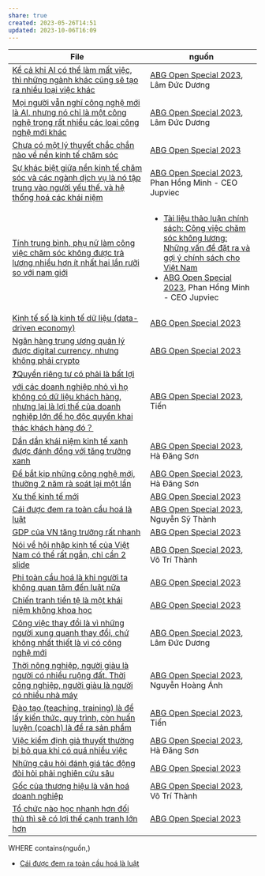 ```yaml
---
share: true
created: 2023-05-26T14:51
updated: 2023-10-06T16:09
---
```

| File                                                                                                                                                                                                                                                                                                                                                                                                                                                                                | nguồn                                                                                                                                                                                                                                                                                                      |
| ----------------------------------------------------------------------------------------------------------------------------------------------------------------------------------------------------------------------------------------------------------------------------------------------------------------------------------------------------------------------------------------------------------------------------------------------------------------------------------- | ---------------------------------------------------------------------------------------------------------------------------------------------------------------------------------------------------------------------------------------------------------------------------------------------------------- |
| [Kể cả khi AI có thể làm mất việc, thì những ngành khác cũng sẽ tạo ra nhiều loại việc khác](../../Kinh%20t%E1%BA%BF.%20T%C3%A2m%20l%C3%BD%20h%E1%BB%8Dc%20qu%E1%BA%A3n%20l%C3%BD%20v%C3%A0%20lao%20%C4%91%E1%BB%99ng/Kinh%20t%E1%BA%BF/C%C3%A1c%20lo%E1%BA%A1i%20h%C3%ACnh%20kinh%20t%E1%BA%BF%20m%E1%BB%9Bi/K%E1%BB%83%20c%E1%BA%A3%20khi%20AI%20c%C3%B3%20th%E1%BB%83%20l%C3%A0m%20m%E1%BA%A5t%20vi%E1%BB%87c,%20th%C3%AC%20nh%E1%BB%AFng%20ng%C3%A0nh%20kh%C3%A1c%20c%C5%A9ng%20s%E1%BA%BD%20t%E1%BA%A1o%20ra%20nhi%E1%BB%81u%20lo%E1%BA%A1i%20vi%E1%BB%87c%20kh%C3%A1c.md)                                                                                                                                                                                              | [ABG Open Special 2023](ABG%20Open%20Special%202023.md), Lâm Đức Dương                                                                                                                                                                                                                                                                   |
| [Mọi người vẫn nghĩ công nghệ mới là AI, nhưng nó chỉ là một công nghệ trong rất nhiều các loại công nghệ mới khác](../../Kinh%20t%E1%BA%BF.%20T%C3%A2m%20l%C3%BD%20h%E1%BB%8Dc%20qu%E1%BA%A3n%20l%C3%BD%20v%C3%A0%20lao%20%C4%91%E1%BB%99ng/Kinh%20t%E1%BA%BF/C%C3%A1c%20lo%E1%BA%A1i%20h%C3%ACnh%20kinh%20t%E1%BA%BF%20m%E1%BB%9Bi/M%E1%BB%8Di%20ng%C6%B0%E1%BB%9Di%20v%E1%BA%ABn%20ngh%C4%A9%20c%C3%B4ng%20ngh%E1%BB%87%20m%E1%BB%9Bi%20l%C3%A0%20AI,%20nh%C6%B0ng%20n%C3%B3%20ch%E1%BB%89%20l%C3%A0%20m%E1%BB%99t%20c%C3%B4ng%20ngh%E1%BB%87%20trong%20r%E1%BA%A5t%20nhi%E1%BB%81u%20c%C3%A1c%20lo%E1%BA%A1i%20c%C3%B4ng%20ngh%E1%BB%87%20m%E1%BB%9Bi%20kh%C3%A1c.md)                                                                                                                                                | [ABG Open Special 2023](ABG%20Open%20Special%202023.md), Lâm Đức Dương                                                                                                                                                                                                                                                                   |
| [Chưa có một lý thuyết chắc chắn nào về nền kinh tế chăm sóc](../../Kinh%20t%E1%BA%BF.%20T%C3%A2m%20l%C3%BD%20h%E1%BB%8Dc%20qu%E1%BA%A3n%20l%C3%BD%20v%C3%A0%20lao%20%C4%91%E1%BB%99ng/Kinh%20t%E1%BA%BF/C%C3%A1c%20lo%E1%BA%A1i%20h%C3%ACnh%20kinh%20t%E1%BA%BF%20m%E1%BB%9Bi/N%E1%BB%81n%20kinh%20t%E1%BA%BF%20ch%C4%83m%20s%C3%B3c/Ch%C6%B0a%20c%C3%B3%20m%E1%BB%99t%20l%C3%BD%20thuy%E1%BA%BFt%20ch%E1%BA%AFc%20ch%E1%BA%AFn%20n%C3%A0o%20v%E1%BB%81%20n%E1%BB%81n%20kinh%20t%E1%BA%BF%20ch%C4%83m%20s%C3%B3c.md)                                                                                                                                                                                                                                       | [ABG Open Special 2023](ABG%20Open%20Special%202023.md)                                                                                                                                                                                                                     |
| [Sự khác biệt giữa nền kinh tế chăm sóc và các ngành dịch vụ là nó tập trung vào người yếu thế, và hệ thống hoá các khái niệm](../../Kinh%20t%E1%BA%BF.%20T%C3%A2m%20l%C3%BD%20h%E1%BB%8Dc%20qu%E1%BA%A3n%20l%C3%BD%20v%C3%A0%20lao%20%C4%91%E1%BB%99ng/Kinh%20t%E1%BA%BF/C%C3%A1c%20lo%E1%BA%A1i%20h%C3%ACnh%20kinh%20t%E1%BA%BF%20m%E1%BB%9Bi/N%E1%BB%81n%20kinh%20t%E1%BA%BF%20ch%C4%83m%20s%C3%B3c/S%E1%BB%B1%20kh%C3%A1c%20bi%E1%BB%87t%20gi%E1%BB%AFa%20n%E1%BB%81n%20kinh%20t%E1%BA%BF%20ch%C4%83m%20s%C3%B3c%20v%C3%A0%20c%C3%A1c%20ng%C3%A0nh%20d%E1%BB%8Bch%20v%E1%BB%A5%20l%C3%A0%20n%C3%B3%20t%E1%BA%ADp%20trung%20v%C3%A0o%20ng%C6%B0%E1%BB%9Di%20y%E1%BA%BFu%20th%E1%BA%BF,%20v%C3%A0%20h%E1%BB%87%20th%E1%BB%91ng%20ho%C3%A1%20c%C3%A1c%20kh%C3%A1i%20ni%E1%BB%87m.md)                                                                                                     | [ABG Open Special 2023](ABG%20Open%20Special%202023.md), Phan Hồng Minh - CEO Jupviec                                                                                                                                                                                                                                                    |
| [Tính trung bình, phụ nữ làm công việc chăm sóc không được trả lương nhiều hơn ít nhất hai lần rưỡi so với nam giới](../../Kinh%20t%E1%BA%BF.%20T%C3%A2m%20l%C3%BD%20h%E1%BB%8Dc%20qu%E1%BA%A3n%20l%C3%BD%20v%C3%A0%20lao%20%C4%91%E1%BB%99ng/Kinh%20t%E1%BA%BF/C%C3%A1c%20lo%E1%BA%A1i%20h%C3%ACnh%20kinh%20t%E1%BA%BF%20m%E1%BB%9Bi/N%E1%BB%81n%20kinh%20t%E1%BA%BF%20ch%C4%83m%20s%C3%B3c/T%C3%ADnh%20trung%20b%C3%ACnh,%20ph%E1%BB%A5%20n%E1%BB%AF%20l%C3%A0m%20c%C3%B4ng%20vi%E1%BB%87c%20ch%C4%83m%20s%C3%B3c%20kh%C3%B4ng%20%C4%91%C6%B0%E1%BB%A3c%20tr%E1%BA%A3%20l%C6%B0%C6%A1ng%20nhi%E1%BB%81u%20h%C6%A1n%20%C3%ADt%20nh%E1%BA%A5t%20hai%20l%E1%BA%A7n%20r%C6%B0%E1%BB%A1i%20so%20v%E1%BB%9Bi%20nam%20gi%E1%BB%9Bi.md)                                                                                                                         | <ul><li>[Tài liệu thảo luận chính sách: Công việc chăm sóc không lương: Những vấn đề đặt ra và gợi ý chính sách cho Việt Nam](https://vietnam.un.org/sites/default/files/2019-08/Unpaid_Care_and_Domestic_Work_-_Tieng_Viet.pdf)</li><li>[ABG Open Special 2023](ABG%20Open%20Special%202023.md), Phan Hồng Minh - CEO Jupviec</li></ul> |
| [Kinh tế số là kinh tế dữ liệu (data-driven economy)](../../Kinh%20t%E1%BA%BF.%20T%C3%A2m%20l%C3%BD%20h%E1%BB%8Dc%20qu%E1%BA%A3n%20l%C3%BD%20v%C3%A0%20lao%20%C4%91%E1%BB%99ng/Kinh%20t%E1%BA%BF/C%C3%A1c%20lo%E1%BA%A1i%20h%C3%ACnh%20kinh%20t%E1%BA%BF%20m%E1%BB%9Bi/N%E1%BB%81n%20kinh%20t%E1%BA%BF%20s%E1%BB%91/Kinh%20t%E1%BA%BF%20s%E1%BB%91%20l%C3%A0%20kinh%20t%E1%BA%BF%20d%E1%BB%AF%20li%E1%BB%87u%20(data-driven%20economy).md)                                                                                                                                                                                                                                                             | [ABG Open Special 2023](ABG%20Open%20Special%202023.md)                                                                                                                                                                                                                     |
| [Ngân hàng trung ương quản lý được digital currency, nhưng không phải crypto](../../Kinh%20t%E1%BA%BF.%20T%C3%A2m%20l%C3%BD%20h%E1%BB%8Dc%20qu%E1%BA%A3n%20l%C3%BD%20v%C3%A0%20lao%20%C4%91%E1%BB%99ng/Kinh%20t%E1%BA%BF/C%C3%A1c%20lo%E1%BA%A1i%20h%C3%ACnh%20kinh%20t%E1%BA%BF%20m%E1%BB%9Bi/N%E1%BB%81n%20kinh%20t%E1%BA%BF%20s%E1%BB%91/Ng%C3%A2n%20h%C3%A0ng%20trung%20%C6%B0%C6%A1ng%20qu%E1%BA%A3n%20l%C3%BD%20%C4%91%C6%B0%E1%BB%A3c%20digital%20currency,%20nh%C6%B0ng%20kh%C3%B4ng%20ph%E1%BA%A3i%20crypto.md)                                                                                                                                                                                                             | [ABG Open Special 2023](ABG%20Open%20Special%202023.md)                                                                                                                                                                                                                     |
| [❓Quyền riêng tư có phải là bất lợi với các doanh nghiệp nhỏ vì họ không có dữ liệu khách hàng, nhưng lại là lợi thế của doanh nghiệp lớn để họ độc quyền khai thác khách hàng đó？](../../Kinh%20t%E1%BA%BF.%20T%C3%A2m%20l%C3%BD%20h%E1%BB%8Dc%20qu%E1%BA%A3n%20l%C3%BD%20v%C3%A0%20lao%20%C4%91%E1%BB%99ng/Kinh%20t%E1%BA%BF/C%C3%A1c%20lo%E1%BA%A1i%20h%C3%ACnh%20kinh%20t%E1%BA%BF%20m%E1%BB%9Bi/N%E1%BB%81n%20kinh%20t%E1%BA%BF%20s%E1%BB%91/%E2%9D%93Quy%E1%BB%81n%20ri%C3%AAng%20t%C6%B0%20c%C3%B3%20ph%E1%BA%A3i%20l%C3%A0%20b%E1%BA%A5t%20l%E1%BB%A3i%20v%E1%BB%9Bi%20c%C3%A1c%20doanh%20nghi%E1%BB%87p%20nh%E1%BB%8F%20v%C3%AC%20h%E1%BB%8D%20kh%C3%B4ng%20c%C3%B3%20d%E1%BB%AF%20li%E1%BB%87u%20kh%C3%A1ch%20h%C3%A0ng,%20nh%C6%B0ng%20l%E1%BA%A1i%20l%C3%A0%20l%E1%BB%A3i%20th%E1%BA%BF%20c%E1%BB%A7a%20doanh%20nghi%E1%BB%87p%20l%E1%BB%9Bn%20%C4%91%E1%BB%83%20h%E1%BB%8D%20%C4%91%E1%BB%99c%20quy%E1%BB%81n%20khai%20th%C3%A1c%20kh%C3%A1ch%20h%C3%A0ng%20%C4%91%C3%B3%EF%BC%9F.md) | [ABG Open Special 2023](ABG%20Open%20Special%202023.md), Tiến                                                                                                                                                                                                                                                                            |
| [Dần dần khái niệm kinh tế xanh được đánh đồng với tăng trưởng xanh](../../Kinh%20t%E1%BA%BF.%20T%C3%A2m%20l%C3%BD%20h%E1%BB%8Dc%20qu%E1%BA%A3n%20l%C3%BD%20v%C3%A0%20lao%20%C4%91%E1%BB%99ng/Kinh%20t%E1%BA%BF/C%C3%A1c%20lo%E1%BA%A1i%20h%C3%ACnh%20kinh%20t%E1%BA%BF%20m%E1%BB%9Bi/N%E1%BB%81n%20kinh%20t%E1%BA%BF%20xanh/D%E1%BA%A7n%20d%E1%BA%A7n%20kh%C3%A1i%20ni%E1%BB%87m%20kinh%20t%E1%BA%BF%20xanh%20%C4%91%C6%B0%E1%BB%A3c%20%C4%91%C3%A1nh%20%C4%91%E1%BB%93ng%20v%E1%BB%9Bi%20t%C4%83ng%20tr%C6%B0%E1%BB%9Fng%20xanh.md)                                                                                                                                                                                                                             | [ABG Open Special 2023](ABG%20Open%20Special%202023.md), Hà Đăng Sơn                                                                                                                                                                                                                                                                     |
| [Để bắt kịp những công nghệ mới, thường 2 năm rà soát lại một lần](../../Kinh%20t%E1%BA%BF.%20T%C3%A2m%20l%C3%BD%20h%E1%BB%8Dc%20qu%E1%BA%A3n%20l%C3%BD%20v%C3%A0%20lao%20%C4%91%E1%BB%99ng/Kinh%20t%E1%BA%BF/C%C3%A1c%20lo%E1%BA%A1i%20h%C3%ACnh%20kinh%20t%E1%BA%BF%20m%E1%BB%9Bi/N%E1%BB%81n%20kinh%20t%E1%BA%BF%20xanh/%C4%90%E1%BB%83%20b%E1%BA%AFt%20k%E1%BB%8Bp%20nh%E1%BB%AFng%20c%C3%B4ng%20ngh%E1%BB%87%20m%E1%BB%9Bi,%20th%C6%B0%E1%BB%9Dng%202%20n%C4%83m%20r%C3%A0%20so%C3%A1t%20l%E1%BA%A1i%20m%E1%BB%99t%20l%E1%BA%A7n.md)                                                                                                                                                                                                                                 | [ABG Open Special 2023](ABG%20Open%20Special%202023.md), Hà Đăng Sơn                                                                                                                                                                                                                                                                     |
| [Xu thế kinh tế mới](../../Kinh%20t%E1%BA%BF.%20T%C3%A2m%20l%C3%BD%20h%E1%BB%8Dc%20qu%E1%BA%A3n%20l%C3%BD%20v%C3%A0%20lao%20%C4%91%E1%BB%99ng/Kinh%20t%E1%BA%BF/C%C3%A1c%20lo%E1%BA%A1i%20h%C3%ACnh%20kinh%20t%E1%BA%BF%20m%E1%BB%9Bi/Xu%20th%E1%BA%BF%20kinh%20t%E1%BA%BF%20m%E1%BB%9Bi.md)                                                                                                                                                                                                                                                                                                                                              | [ABG Open Special 2023](ABG%20Open%20Special%202023.md)                                                                                                                                                                                                                     |
| [Cái được đem ra toàn cầu hoá là luật](../../Kinh%20t%E1%BA%BF.%20T%C3%A2m%20l%C3%BD%20h%E1%BB%8Dc%20qu%E1%BA%A3n%20l%C3%BD%20v%C3%A0%20lao%20%C4%91%E1%BB%99ng/Kinh%20t%E1%BA%BF/Kinh%20t%E1%BA%BF%20v%C4%A9%20m%C3%B4,%20to%C3%A0n%20c%E1%BA%A7u%20ho%C3%A1/C%C3%A1i%20%C4%91%C6%B0%E1%BB%A3c%20%C4%91em%20ra%20to%C3%A0n%20c%E1%BA%A7u%20ho%C3%A1%20l%C3%A0%20lu%E1%BA%ADt.md)                                                                                                                                                                                                                                                                                                        | [ABG Open Special 2023](ABG%20Open%20Special%202023.md), Nguyễn Sỹ Thành                                                                                                                                                                                                                                                                 |
| [GDP của VN tăng trưởng rất nhanh](../../Kinh%20t%E1%BA%BF.%20T%C3%A2m%20l%C3%BD%20h%E1%BB%8Dc%20qu%E1%BA%A3n%20l%C3%BD%20v%C3%A0%20lao%20%C4%91%E1%BB%99ng/Kinh%20t%E1%BA%BF/Kinh%20t%E1%BA%BF%20v%C4%A9%20m%C3%B4,%20to%C3%A0n%20c%E1%BA%A7u%20ho%C3%A1/GDP%20c%E1%BB%A7a%20VN%20t%C4%83ng%20tr%C6%B0%E1%BB%9Fng%20r%E1%BA%A5t%20nhanh.md)                                                                                                                                                                                                                                                                                                                | [ABG Open Special 2023](ABG%20Open%20Special%202023.md)                                                                                                                                                                                                                     |
| [Nói về hội nhập kinh tế của Việt Nam có thể rất ngắn, chỉ cần 2 slide](../../Kinh%20t%E1%BA%BF.%20T%C3%A2m%20l%C3%BD%20h%E1%BB%8Dc%20qu%E1%BA%A3n%20l%C3%BD%20v%C3%A0%20lao%20%C4%91%E1%BB%99ng/Kinh%20t%E1%BA%BF/Kinh%20t%E1%BA%BF%20v%C4%A9%20m%C3%B4,%20to%C3%A0n%20c%E1%BA%A7u%20ho%C3%A1/N%C3%B3i%20v%E1%BB%81%20h%E1%BB%99i%20nh%E1%BA%ADp%20kinh%20t%E1%BA%BF%20c%E1%BB%A7a%20Vi%E1%BB%87t%20Nam%20c%C3%B3%20th%E1%BB%83%20r%E1%BA%A5t%20ng%E1%BA%AFn,%20ch%E1%BB%89%20c%E1%BA%A7n%202%20slide.md)                                                                                                                                                                                                                                      | [ABG Open Special 2023](ABG%20Open%20Special%202023.md), Võ Trí Thành                                                                                                                                                                                                                                                                    |
| [Phi toàn cầu hoá là khi người ta không quan tâm đến luật nữa](../../Kinh%20t%E1%BA%BF.%20T%C3%A2m%20l%C3%BD%20h%E1%BB%8Dc%20qu%E1%BA%A3n%20l%C3%BD%20v%C3%A0%20lao%20%C4%91%E1%BB%99ng/Kinh%20t%E1%BA%BF/Kinh%20t%E1%BA%BF%20v%C4%A9%20m%C3%B4,%20to%C3%A0n%20c%E1%BA%A7u%20ho%C3%A1/Phi%20to%C3%A0n%20c%E1%BA%A7u%20ho%C3%A1%20l%C3%A0%20khi%20ng%C6%B0%E1%BB%9Di%20ta%20kh%C3%B4ng%20quan%20t%C3%A2m%20%C4%91%E1%BA%BFn%20lu%E1%BA%ADt%20n%E1%BB%AFa.md)                                                                                                                                                                                                                                                        | [ABG Open Special 2023](ABG%20Open%20Special%202023.md)                                                                                                                                                                                                                     |
| [Chiến tranh tiền tệ là một khái niệm không khoa học](../../Kinh%20t%E1%BA%BF.%20T%C3%A2m%20l%C3%BD%20h%E1%BB%8Dc%20qu%E1%BA%A3n%20l%C3%BD%20v%C3%A0%20lao%20%C4%91%E1%BB%99ng/Kinh%20t%E1%BA%BF/L%E1%BB%8Bch%20s%E1%BB%AD,%20tri%E1%BA%BFt%20h%E1%BB%8Dc,%20ch%C3%ADnh%20tr%E1%BB%8B,%20x%C3%A3%20h%E1%BB%99i%20h%E1%BB%8Dc%20trong%20kinh%20t%E1%BA%BF/Chi%E1%BA%BFn%20tranh%20ti%E1%BB%81n%20t%E1%BB%87%20l%C3%A0%20m%E1%BB%99t%20kh%C3%A1i%20ni%E1%BB%87m%20kh%C3%B4ng%20khoa%20h%E1%BB%8Dc.md)                                                                                                                                                                                                                                              | [ABG Open Special 2023](ABG%20Open%20Special%202023.md)                                                                                                                                                                                                                     |
| [Công việc thay đổi là vì những người xung quanh thay đổi, chứ không nhất thiết là vì có công nghệ mới](../../Kinh%20t%E1%BA%BF.%20T%C3%A2m%20l%C3%BD%20h%E1%BB%8Dc%20qu%E1%BA%A3n%20l%C3%BD%20v%C3%A0%20lao%20%C4%91%E1%BB%99ng/Kinh%20t%E1%BA%BF/L%E1%BB%8Bch%20s%E1%BB%AD,%20tri%E1%BA%BFt%20h%E1%BB%8Dc,%20ch%C3%ADnh%20tr%E1%BB%8B,%20x%C3%A3%20h%E1%BB%99i%20h%E1%BB%8Dc%20trong%20kinh%20t%E1%BA%BF/C%C3%B4ng%20vi%E1%BB%87c%20thay%20%C4%91%E1%BB%95i%20l%C3%A0%20v%C3%AC%20nh%E1%BB%AFng%20ng%C6%B0%E1%BB%9Di%20xung%20quanh%20thay%20%C4%91%E1%BB%95i,%20ch%E1%BB%A9%20kh%C3%B4ng%20nh%E1%BA%A5t%20thi%E1%BA%BFt%20l%C3%A0%20v%C3%AC%20c%C3%B3%20c%C3%B4ng%20ngh%E1%BB%87%20m%E1%BB%9Bi.md)                                                                                                                                          | [ABG Open Special 2023](ABG%20Open%20Special%202023.md), Lâm Đức Dương                                                                                                                                                                                                                                                                   |
| [Thời nông nghiệp, người giàu là người có nhiều ruộng đất. Thời công nghiệp, người  giàu là người có nhiều nhà máy](../../Kinh%20t%E1%BA%BF.%20T%C3%A2m%20l%C3%BD%20h%E1%BB%8Dc%20qu%E1%BA%A3n%20l%C3%BD%20v%C3%A0%20lao%20%C4%91%E1%BB%99ng/Kinh%20t%E1%BA%BF/L%E1%BB%8Bch%20s%E1%BB%AD,%20tri%E1%BA%BFt%20h%E1%BB%8Dc,%20ch%C3%ADnh%20tr%E1%BB%8B,%20x%C3%A3%20h%E1%BB%99i%20h%E1%BB%8Dc%20trong%20kinh%20t%E1%BA%BF/Th%E1%BB%9Di%20n%C3%B4ng%20nghi%E1%BB%87p,%20ng%C6%B0%E1%BB%9Di%20gi%C3%A0u%20l%C3%A0%20ng%C6%B0%E1%BB%9Di%20c%C3%B3%20nhi%E1%BB%81u%20ru%E1%BB%99ng%20%C4%91%E1%BA%A5t.%20Th%E1%BB%9Di%20c%C3%B4ng%20nghi%E1%BB%87p,%20ng%C6%B0%E1%BB%9Di%20%20gi%C3%A0u%20l%C3%A0%20ng%C6%B0%E1%BB%9Di%20c%C3%B3%20nhi%E1%BB%81u%20nh%C3%A0%20m%C3%A1y.md)                                                                                                                  | [ABG Open Special 2023](ABG%20Open%20Special%202023.md), Nguyễn Hoàng Ánh                                                                                                                                                                                                                                                                |
| [Đào tạo (teaching, training) là để lấy kiến thức, quy trình, còn huấn luyện (coach) là để ra sản phẩm](../../Ngh%C4%A9%20v%E1%BB%81%20vi%E1%BB%87c%20ngh%C4%A9/%C4%90%C3%A0o%20t%E1%BA%A1o%20(teaching,%20training)%20l%C3%A0%20%C4%91%E1%BB%83%20l%E1%BA%A5y%20ki%E1%BA%BFn%20th%E1%BB%A9c,%20quy%20tr%C3%ACnh,%20c%C3%B2n%20hu%E1%BA%A5n%20luy%E1%BB%87n%20(coach)%20l%C3%A0%20%C4%91%E1%BB%83%20ra%20s%E1%BA%A3n%20ph%E1%BA%A9m.md)                                                                                                                                                                                                                                | [ABG Open Special 2023](ABG%20Open%20Special%202023.md), Tiến                                                                                                                                                                                                                                                                            |
| [Việc kiểm định giả thuyết thường bị bỏ qua khi có quá nhiều việc](../../Qu%E1%BA%A3n%20l%C3%BD%20d%E1%BB%B1%20%C3%A1n,%20ph%C3%A1t%20tri%E1%BB%83n%20s%E1%BA%A3n%20ph%E1%BA%A9m,%20x%C3%A2y%20d%E1%BB%B1ng%20t%E1%BB%95%20ch%E1%BB%A9c/Ph%C3%A1t%20tri%E1%BB%83n%20s%E1%BA%A3n%20ph%E1%BA%A9m/Ki%E1%BB%83m%20%C4%91%E1%BB%8Bnh%20gi%E1%BA%A3%20thuy%E1%BA%BFt/Vi%E1%BB%87c%20ki%E1%BB%83m%20%C4%91%E1%BB%8Bnh%20gi%E1%BA%A3%20thuy%E1%BA%BFt%20th%C6%B0%E1%BB%9Dng%20b%E1%BB%8B%20b%E1%BB%8F%20qua%20khi%20c%C3%B3%20qu%C3%A1%20nhi%E1%BB%81u%20vi%E1%BB%87c.md)                                                                                                                                                                                                                              | [ABG Open Special 2023](ABG%20Open%20Special%202023.md), Hà Đăng Sơn                                                                                                                                                                                                                                                                     |
| [Những câu hỏi đánh giá tác động đòi hỏi phải nghiên cứu sâu](../../Qu%E1%BA%A3n%20l%C3%BD%20d%E1%BB%B1%20%C3%A1n,%20ph%C3%A1t%20tri%E1%BB%83n%20s%E1%BA%A3n%20ph%E1%BA%A9m,%20x%C3%A2y%20d%E1%BB%B1ng%20t%E1%BB%95%20ch%E1%BB%A9c/Ph%C3%A1t%20tri%E1%BB%83n%20s%E1%BA%A3n%20ph%E1%BA%A9m/Nghi%C3%AAn%20c%E1%BB%A9u,%20t%C3%ACm%20%C3%BD%20t%C6%B0%E1%BB%9Fng/Nh%E1%BB%AFng%20c%C3%A2u%20h%E1%BB%8Fi%20%C4%91%C3%A1nh%20gi%C3%A1%20t%C3%A1c%20%C4%91%E1%BB%99ng%20%C4%91%C3%B2i%20h%E1%BB%8Fi%20ph%E1%BA%A3i%20nghi%C3%AAn%20c%E1%BB%A9u%20s%C3%A2u.md)                                                                                                                                                                                                                                     | [ABG Open Special 2023](ABG%20Open%20Special%202023.md)                                                                                                                                                                                                                     |
| [Gốc của thương hiệu là văn hoá doanh nghiệp](../../Qu%E1%BA%A3n%20l%C3%BD%20d%E1%BB%B1%20%C3%A1n,%20ph%C3%A1t%20tri%E1%BB%83n%20s%E1%BA%A3n%20ph%E1%BA%A9m,%20x%C3%A2y%20d%E1%BB%B1ng%20t%E1%BB%95%20ch%E1%BB%A9c/X%C3%A2y%20d%E1%BB%B1ng%20nh%C3%B3m,%20qu%E1%BA%A3n%20l%C3%BD%20nh%C3%A2n%20s%E1%BB%B1/G%E1%BB%91c%20c%E1%BB%A7a%20th%C6%B0%C6%A1ng%20hi%E1%BB%87u%20l%C3%A0%20v%C4%83n%20ho%C3%A1%20doanh%20nghi%E1%BB%87p.md)                                                                                                                                                                                                                                                                                  | [ABG Open Special 2023](ABG%20Open%20Special%202023.md), Võ Trí Thành                                                                                                                                                                                                                                                                    |
| [Tổ chức nào học nhanh hơn đối thủ thì sẽ có lợi thế cạnh tranh lớn hơn](../../Qu%E1%BA%A3n%20l%C3%BD%20d%E1%BB%B1%20%C3%A1n,%20ph%C3%A1t%20tri%E1%BB%83n%20s%E1%BA%A3n%20ph%E1%BA%A9m,%20x%C3%A2y%20d%E1%BB%B1ng%20t%E1%BB%95%20ch%E1%BB%A9c/X%C3%A2y%20d%E1%BB%B1ng%20nh%C3%B3m,%20qu%E1%BA%A3n%20l%C3%BD%20nh%C3%A2n%20s%E1%BB%B1/T%E1%BB%95%20ch%E1%BB%A9c%20h%E1%BB%8Dc%20t%E1%BA%ADp/T%E1%BB%95%20ch%E1%BB%A9c%20n%C3%A0o%20h%E1%BB%8Dc%20nhanh%20h%C6%A1n%20%C4%91%E1%BB%91i%20th%E1%BB%A7%20th%C3%AC%20s%E1%BA%BD%20c%C3%B3%20l%E1%BB%A3i%20th%E1%BA%BF%20c%E1%BA%A1nh%20tranh%20l%E1%BB%9Bn%20h%C6%A1n.md)                                                                                                                                                                                                            | [ABG Open Special 2023](ABG%20Open%20Special%202023.md)                                                                                                                                                                                                                     |

WHERE contains(nguồn,[](.md))
- [Cái được đem ra toàn cầu hoá là luật](../../Kinh%20t%E1%BA%BF.%20T%C3%A2m%20l%C3%BD%20h%E1%BB%8Dc%20qu%E1%BA%A3n%20l%C3%BD%20v%C3%A0%20lao%20%C4%91%E1%BB%99ng/Kinh%20t%E1%BA%BF/Kinh%20t%E1%BA%BF%20v%C4%A9%20m%C3%B4,%20to%C3%A0n%20c%E1%BA%A7u%20ho%C3%A1/C%C3%A1i%20%C4%91%C6%B0%E1%BB%A3c%20%C4%91em%20ra%20to%C3%A0n%20c%E1%BA%A7u%20ho%C3%A1%20l%C3%A0%20lu%E1%BA%ADt.md)

